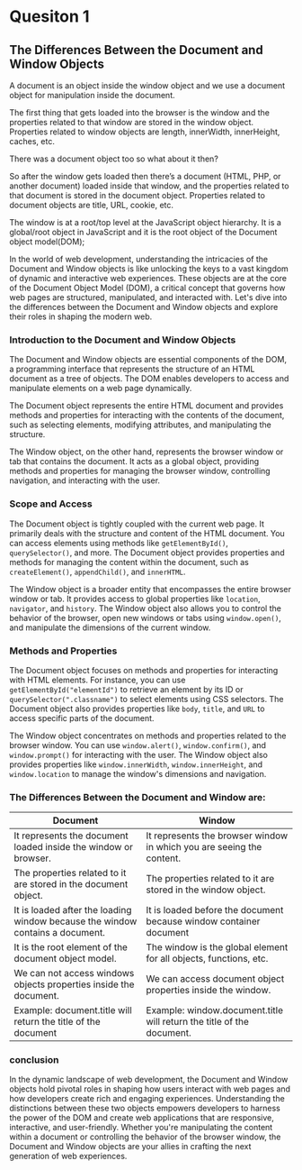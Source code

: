 

# Quesiton 1
## The Differences Between the Document and Window Objects



A document is an object inside the window object and we use a document object for manipulation inside the document.

The first thing that gets loaded into the browser is the window and the properties related to that window are stored in the window object. Properties related to window objects are length, innerWidth, innerHeight, caches, etc.

There was a document object too so what about it then?

So after the window gets loaded then there’s a document (HTML, PHP, or another document) loaded inside that window, and the properties related to that document is stored in the document object. Properties related to document objects are title, URL, cookie, etc.

The window is at a root/top level at the JavaScript object hierarchy. It  is a global/root object in JavaScript and it is the root object of the Document object model(DOM);


In the world of web development, understanding the intricacies of the Document and Window objects is like unlocking the keys to a vast kingdom of dynamic and interactive web experiences. These objects are at the core of the Document Object Model (DOM), a critical concept that governs how web pages are structured, manipulated, and interacted with. Let's dive into the differences between the Document and Window objects and explore their roles in shaping the modern web.

###  Introduction to the Document and Window Objects

The Document and Window objects are essential components of the DOM, a programming interface that represents the structure of an HTML document as a tree of objects. The DOM enables developers to access and manipulate elements on a web page dynamically.

The Document object represents the entire HTML document and provides methods and properties for interacting with the contents of the document, such as selecting elements, modifying attributes, and manipulating the structure.

The Window object, on the other hand, represents the browser window or tab that contains the document. It acts as a global object, providing methods and properties for managing the browser window, controlling navigation, and interacting with the user.

###  Scope and Access

The Document object is tightly coupled with the current web page. It primarily deals with the structure and content of the HTML document. You can access elements using methods like `getElementById()`, `querySelector()`, and more. The Document object provides properties and methods for managing the content within the document, such as `createElement()`, `appendChild()`, and `innerHTML`.

The Window object is a broader entity that encompasses the entire browser window or tab. It provides access to global properties like `location`, `navigator`, and `history`. The Window object also allows you to control the behavior of the browser, open new windows or tabs using `window.open()`, and manipulate the dimensions of the current window.

###  Methods and Properties

The Document object focuses on methods and properties for interacting with HTML elements. For instance, you can use `getElementById("elementId")` to retrieve an element by its ID or `querySelector(".classname")` to select elements using CSS selectors. The Document object also provides properties like `body`, `title`, and `URL` to access specific parts of the document.

The Window object concentrates on methods and properties related to the browser window. You can use `window.alert()`, `window.confirm()`, and `window.prompt()` for interacting with the user. The Window object also provides properties like `window.innerWidth`, `window.innerHeight`, and `window.location` to manage the window's dimensions and navigation.

### The Differences Between the Document and Window are:

|               Document                                              |              Window                                             | 
|---------------------------------------------------------------------|-----------------------------------------------------------------|
|It represents the document loaded inside the window or browser.	    | It represents the browser window in which you are seeing the content.|
|The properties related to it are stored in the document object.	    | The properties related to it are stored in the window object.    |
|It is loaded after the loading window because the window contains a document.|	It is loaded before the document because window container document |
|It is the root element of the document object model.                 |	The window is the global element for all objects, functions, etc.|
|We can not access windows objects properties inside the document.    |	We can access document object properties inside the window.      |
|Example: document.title will return the title of the document        |	Example: window.document.title will return the title of the document. |

### conclusion
In the dynamic landscape of web development, the Document and Window objects hold pivotal roles in shaping how users interact with web pages and how developers create rich and engaging experiences. Understanding the distinctions between these two objects empowers developers to harness the power of the DOM and create web applications that are responsive, interactive, and user-friendly. Whether you're manipulating the content within a document or controlling the behavior of the browser window, the Document and Window objects are your allies in crafting the next generation of web experiences.
